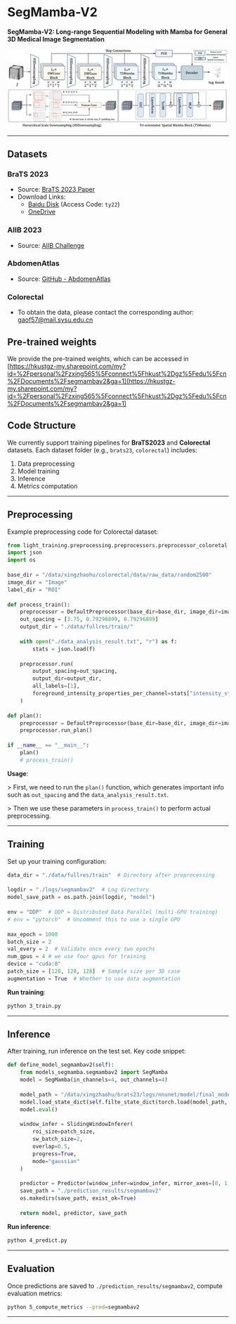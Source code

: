 # SegMamba-V2

**SegMamba-V2: Long-range Sequential Modeling with Mamba for General 3D Medical Image Segmentation**

![SegMamba Overview](./images/overview.png)

---

## Datasets

### BraTS 2023
- Source: [BraTS 2023 Paper](https://arxiv.org/abs/2305.17033)
- Download Links:
  - [Baidu Disk](https://pan.baidu.com/s/1C0FUHdDtWNaYWLtDDP9TnA?pwd=ty22) (Access Code: `ty22`)
  - [OneDrive](https://hkustgz-my.sharepoint.com/:f:/g/personal/zxing565_connect_hkust-gz_edu_cn/EqqaINbHRxREuIj0XGicY2EBv8hjwEFKgFOhF_Ub0mvENw?e=yTpE9B)

### AIIB 2023
- Source: [AIIB Challenge](https://codalab.lisn.upsaclay.fr/competitions/13238)

### AbdomenAtlas
- Source: [GitHub - AbdomenAtlas](https://github.com/MrGiovanni/AbdomenAtlas)

### Colorectal
- To obtain the data, please contact the corresponding author: [gaof57@mail.sysu.edu.cn](mailto:gaof57@mail.sysu.edu.cn)

## Pre-trained weights

We provide the pre-trained weights, which can be accessed in [https://hkustgz-my.sharepoint.com/my?id=%2Fpersonal%2Fzxing565%5Fconnect%5Fhkust%2Dgz%5Fedu%5Fcn%2FDocuments%2Fsegmambav2&ga=1](https://hkustgz-my.sharepoint.com/my?id=%2Fpersonal%2Fzxing565%5Fconnect%5Fhkust%2Dgz%5Fedu%5Fcn%2FDocuments%2Fsegmambav2&ga=1)



## Code Structure

We currently support training pipelines for **BraTS2023** and **Colorectal** datasets. Each dataset folder (e.g., `brats23`, `colorectal`) includes:

1. Data preprocessing  
2. Model training  
3. Inference  
4. Metrics computation  

---

## Preprocessing

Example preprocessing code for Colorectal dataset:

```python
from light_training.preprocessing.preprocessors.preprocessor_coloretal import DefaultPreprocessor 
import json
import os

base_dir = "/data/xingzhaohu/colorectal/data/raw_data/random2500"
image_dir = "Image"
label_dir = "ROI"

def process_train():
    preprocessor = DefaultPreprocessor(base_dir=base_dir, image_dir=image_dir, label_dir=label_dir)
    out_spacing = [3.75, 0.79296899, 0.79296899]
    output_dir = "./data/fullres/train/"

    with open("./data_analysis_result.txt", "r") as f:
        stats = json.load(f)

    preprocessor.run(
        output_spacing=out_spacing, 
        output_dir=output_dir,
        all_labels=[1],
        foreground_intensity_properties_per_channel=stats["intensity_statistics_per_channel"]
    )

def plan():
    preprocessor = DefaultPreprocessor(base_dir=base_dir, image_dir=image_dir, label_dir=label_dir)
    preprocessor.run_plan()

if __name__ == "__main__":
    plan()
    # process_train()
```

**Usage**:  

\> First, we need to run the `plan()` function, which generates important info such as `out_spacing` and the `data_analysis_result.txt`.  

\> Then we use these parameters in `process_train()` to perform actual preprocessing.

---

## Training

Set up your training configuration:

```python
data_dir = "./data/fullres/train"  # Directory after preprocessing

logdir = "./logs/segmambav2"  # Log directory
model_save_path = os.path.join(logdir, "model")

env = "DDP"  # DDP = Distributed Data Parallel (multi-GPU training)
# env = "pytorch"  # Uncomment this to use a single GPU

max_epoch = 1000
batch_size = 2
val_every = 2  # Validate once every two epochs
num_gpus = 4 # we use four gpus for training
device = "cuda:0"
patch_size = [128, 128, 128]  # Sample size per 3D case
augmentation = True  # Whether to use data augmentation
```

**Run training**:

```bash
python 3_train.py
```

---

## Inference

After training, run inference on the test set. Key code snippet:

```python
def define_model_segmambav2(self):
    from models_segmamba.segmambav2 import SegMamba
    model = SegMamba(in_channels=4, out_channels=4)

    model_path = "/data/xingzhaohu/brats23/logs/nnunet/model/final_model_0.8388.pt"
    model.load_state_dict(self.filte_state_dict(torch.load(model_path, map_location="cpu")))
    model.eval()

    window_infer = SlidingWindowInferer(
        roi_size=patch_size,
        sw_batch_size=2,
        overlap=0.5,
        progress=True,
        mode="gaussian"
    )

    predictor = Predictor(window_infer=window_infer, mirror_axes=[0, 1, 2])
    save_path = "./prediction_results/segmambav2"
    os.makedirs(save_path, exist_ok=True)

    return model, predictor, save_path
```

**Run inference**:

```bash
python 4_predict.py
```

---

## Evaluation

Once predictions are saved to `./prediction_results/segmambav2`, compute evaluation metrics:

```bash
python 5_compute_metrics --pred=segmambav2
```

---

